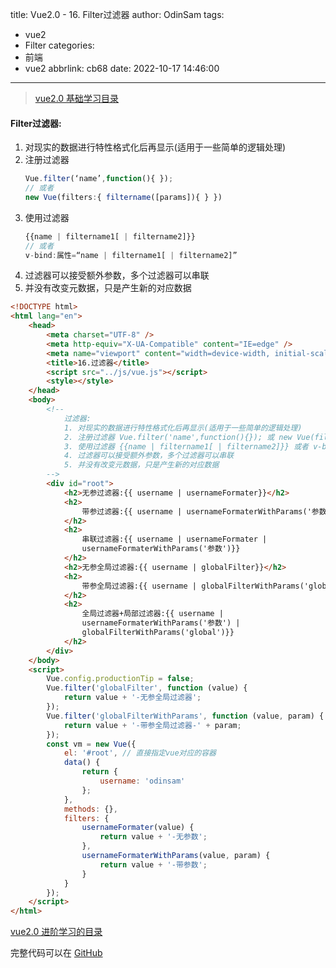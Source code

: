 title: Vue2.0 - 16. Filter过滤器
author: OdinSam
tags:
  - vue2
  - Filter
categories:
  - 前端
  - vue2
abbrlink: cb68
date: 2022-10-17 14:46:00
---
> [vue2.0 基础学习目录](/articles/da3d.html) 

<!--more-->

#### Filter过滤器:

1. 对现实的数据进行特性格式化后再显示(适用于一些简单的逻辑处理)
2. 注册过滤器
	```js
    Vue.filter(‘name’,function(){ });
    // 或者
    new Vue(filters:{ filtername([params]){ } })
   ```
3. 使用过滤器
	```js
    {{name | filtername1[ | filtername2]}} 
    // 或者 
    v-bind:属性=“name | filtername1[ | filtername2]”
   ```
4. 过滤器可以接受额外参数，多个过滤器可以串联
5. 并没有改变元数据，只是产生新的对应数据

```html
<!DOCTYPE html>
<html lang="en">
    <head>
        <meta charset="UTF-8" />
        <meta http-equiv="X-UA-Compatible" content="IE=edge" />
        <meta name="viewport" content="width=device-width, initial-scale=1.0" />
        <title>16.过滤器</title>
        <script src="../js/vue.js"></script>
        <style></style>
    </head>
    <body>
        <!--
            过滤器:
            1. 对现实的数据进行特性格式化后再显示(适用于一些简单的逻辑处理)
            2. 注册过滤器 Vue.filter('name',function(){}); 或 new Vue(filters:{ filtername([params]){} })
            3. 使用过滤器 {{name | filtername1[ | filtername2]}} 或者 v-bind:属性="name | filtername1[ | filtername2]"
            4. 过滤器可以接受额外参数，多个过滤器可以串联
            5. 并没有改变元数据，只是产生新的对应数据
        -->
        <div id="root">
            <h2>无参过滤器:{{ username | usernameFormater}}</h2>
            <h2>
                带参过滤器:{{ username | usernameFormaterWithParams('参数')}}
            </h2>
            <h2>
                串联过滤器:{{ username | usernameFormater |
                usernameFormaterWithParams('参数')}}
            </h2>
            <h2>无参全局过滤器:{{ username | globalFilter}}</h2>
            <h2>
                带参全局过滤器:{{ username | globalFilterWithParams('global')}}
            </h2>
            <h2>
                全局过滤器+局部过滤器:{{ username |
                usernameFormaterWithParams('参数') |
                globalFilterWithParams('global')}}
            </h2>
        </div>
    </body>
    <script>
        Vue.config.productionTip = false;
        Vue.filter('globalFilter', function (value) {
            return value + '-无参全局过滤器';
        });
        Vue.filter('globalFilterWithParams', function (value, param) {
            return value + '-带参全局过滤器-' + param;
        });
        const vm = new Vue({
            el: '#root', // 直接指定vue对应的容器
            data() {
                return {
                    username: 'odinsam'
                };
            },
            methods: {},
            filters: {
                usernameFormater(value) {
                    return value + '-无参数';
                },
                usernameFormaterWithParams(value, param) {
                    return value + '-带参数';
                }
            }
        });
    </script>
</html>
```

[vue2.0 进阶学习的目录](/articles/e255.html)  

完整代码可以在 [GitHub](https://github.com/odinsam/learn-vue2.0)